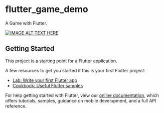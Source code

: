 # flutter_game_demo

A Game with Flutter.

[![IMAGE ALT TEXT HERE](https://img.youtube.com/vi/cQzp1Q2Xglk/0.jpg)](https://youtu.be/cQzp1Q2Xglk)

## Getting Started

This project is a starting point for a Flutter application.

A few resources to get you started if this is your first Flutter project:

- [Lab: Write your first Flutter app](https://flutter.dev/docs/get-started/codelab)
- [Cookbook: Useful Flutter samples](https://flutter.dev/docs/cookbook)

For help getting started with Flutter, view our
[online documentation](https://flutter.dev/docs), which offers tutorials,
samples, guidance on mobile development, and a full API reference.
